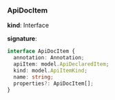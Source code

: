 

### ApiDocItem

**kind**: Interface

**signature**:

```ts
interface ApiDocItem {
  annotation: Annotation;
  apiItem: model.ApiDeclaredItem;
  kind: model.ApiItemKind;
  name: string;
  properties?: ApiDocItem[];
}
```



